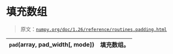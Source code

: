 # 填充数组

> 原文：[`numpy.org/doc/1.26/reference/routines.padding.html`](https://numpy.org/doc/1.26/reference/routines.padding.html)

| `pad`(array, pad_width[, mode]) | 填充数组。 |
| --- | --- |
